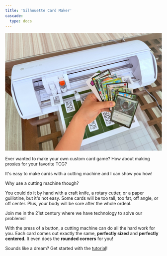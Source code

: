 ```yaml
---
title: 'Silhouette Card Maker'
cascade:
  type: docs
---
```


<!-- !TODO: YouTube video -->

![](/images/display.jpg)

Ever wanted to make your own custom card game? How about making proxies for your favorite TCG?

It's easy to make cards with a cutting machine and I can show you how!

<!-- !TODO: Cameo 5 picture -->

Why use a cutting machine though?

You could do it by hand with a craft knife, a rotary cutter, or a paper guillotine, but it's not easy. Some cards will be too tall, too fat, off angle, or off center. Plus, your body will be sore after the whole ordeal.

Join me in the 21st century where we have technology to solve our problems!

With the press of a button, a cutting machine can do all the hard work for you. Each card comes out exactly the same, **perfectly sized** and **perfectly centered**. It even does the **rounded corners** for you!

<!-- !TODO: Picture of a lot of cards with Cameo 5 -->

Sounds like a dream? Get started with the [tutorial](tutorial/)!